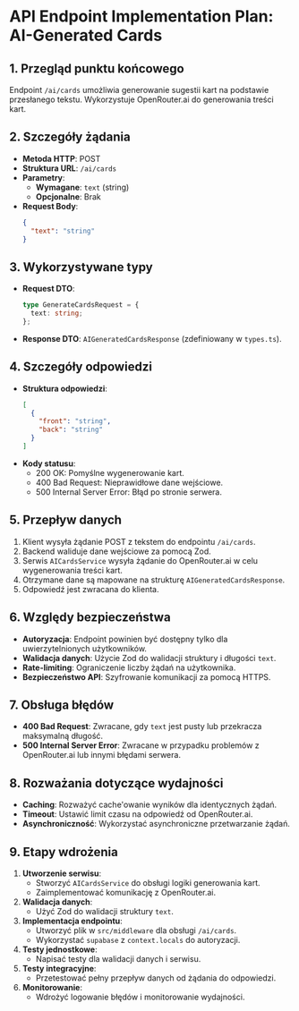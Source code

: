 # API Endpoint Implementation Plan: AI-Generated Cards

## 1. Przegląd punktu końcowego
Endpoint `/ai/cards` umożliwia generowanie sugestii kart na podstawie przesłanego tekstu. Wykorzystuje OpenRouter.ai do generowania treści kart.

## 2. Szczegóły żądania
- **Metoda HTTP**: POST
- **Struktura URL**: `/ai/cards`
- **Parametry**:
  - **Wymagane**: `text` (string)
  - **Opcjonalne**: Brak
- **Request Body**:
  ```json
  {
    "text": "string"
  }
  ```

## 3. Wykorzystywane typy
- **Request DTO**:
  ```typescript
  type GenerateCardsRequest = {
    text: string;
  };
  ```
- **Response DTO**: `AIGeneratedCardsResponse` (zdefiniowany w `types.ts`).

## 4. Szczegóły odpowiedzi
- **Struktura odpowiedzi**:
  ```json
  [
    {
      "front": "string",
      "back": "string"
    }
  ]
  ```
- **Kody statusu**:
  - 200 OK: Pomyślne wygenerowanie kart.
  - 400 Bad Request: Nieprawidłowe dane wejściowe.
  - 500 Internal Server Error: Błąd po stronie serwera.

## 5. Przepływ danych
1. Klient wysyła żądanie POST z tekstem do endpointu `/ai/cards`.
2. Backend waliduje dane wejściowe za pomocą Zod.
3. Serwis `AICardsService` wysyła żądanie do OpenRouter.ai w celu wygenerowania treści kart.
4. Otrzymane dane są mapowane na strukturę `AIGeneratedCardsResponse`.
5. Odpowiedź jest zwracana do klienta.

## 6. Względy bezpieczeństwa
- **Autoryzacja**: Endpoint powinien być dostępny tylko dla uwierzytelnionych użytkowników.
- **Walidacja danych**: Użycie Zod do walidacji struktury i długości `text`.
- **Rate-limiting**: Ograniczenie liczby żądań na użytkownika.
- **Bezpieczeństwo API**: Szyfrowanie komunikacji za pomocą HTTPS.

## 7. Obsługa błędów
- **400 Bad Request**: Zwracane, gdy `text` jest pusty lub przekracza maksymalną długość.
- **500 Internal Server Error**: Zwracane w przypadku problemów z OpenRouter.ai lub innymi błędami serwera.

## 8. Rozważania dotyczące wydajności
- **Caching**: Rozważyć cache'owanie wyników dla identycznych żądań.
- **Timeout**: Ustawić limit czasu na odpowiedź od OpenRouter.ai.
- **Asynchroniczność**: Wykorzystać asynchroniczne przetwarzanie żądań.

## 9. Etapy wdrożenia
1. **Utworzenie serwisu**:
   - Stworzyć `AICardsService` do obsługi logiki generowania kart.
   - Zaimplementować komunikację z OpenRouter.ai.
2. **Walidacja danych**:
   - Użyć Zod do walidacji struktury `text`.
3. **Implementacja endpointu**:
   - Utworzyć plik w `src/middleware` dla obsługi `/ai/cards`.
   - Wykorzystać `supabase` z `context.locals` do autoryzacji.
4. **Testy jednostkowe**:
   - Napisać testy dla walidacji danych i serwisu.
5. **Testy integracyjne**:
   - Przetestować pełny przepływ danych od żądania do odpowiedzi.
6. **Monitorowanie**:
   - Wdrożyć logowanie błędów i monitorowanie wydajności.